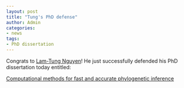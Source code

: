 ```yaml
---
layout: post
title: "Tung's PhD defense"
author: Admin
categories: 
- news 
tags:
- PhD dissertation
---
```

Congrats to [Lam-Tung Nguyen](http://www.cibiv.at/~tung/)! He just successfully defended his PhD dissertation today entitled:

[Computational methods for fast and accurate phylogenetic inference](http://othes.univie.ac.at/41036/) 

<!--more-->


